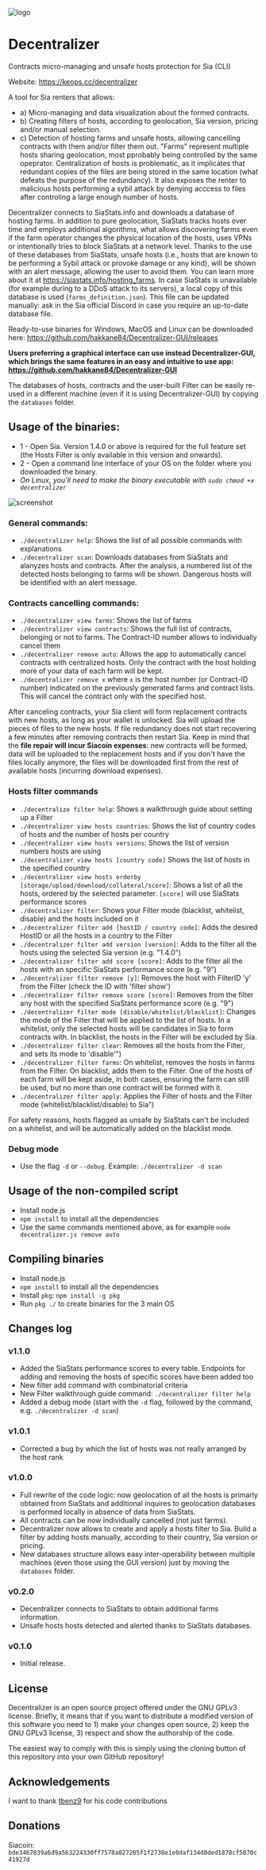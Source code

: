![logo](https://github.com/hakkane84/Decentralizer/blob/master/full_logo.png)
# Decentralizer

Contracts micro-managing and unsafe hosts protection for Sia (CLI)

Website: https://keops.cc/decentralizer

A tool for Sia renters that allows:

* a) Micro-managing and data visualization about the formed contracts.
* b) Creating filters of hosts, according to geolocation, Sia version, pricing and/or manual selection.
* c) Detection of hosting farms and unsafe hosts, allowing cancelling contracts with them and/or filter them out. "Farms" represent multiple hosts sharing geolocation, most pprobably being controlled by the same opeprator. Centralization of hosts is problematic, as it implicates that redundant copies of the files are being stored in the same location (what defeats the purpose of the redundancy). It also exposes the renter to malicious hosts performing a sybil attack by denying acccess to files after controling a large enough number of hosts.

Decentralizer connects to SiaStats.info and downloads a database of hosting farms. In addition to pure geolocation, SiaStats tracks hosts over time and employs additional algorithms, what allows discovering farms even if the farm operator changes the physical location of the hosts, uses VPNs or intentionally tries to block SiaStats at a network level. Thanks to the use of these databases from SiaStats, unsafe hosts (i.e., hosts that are known to be performing a Sybil attack or provoke damage or any kind), will be shown with an alert message, allowing the user to avoid them. You can learn more about it at https://siastats.info/hosting_farms. In case SiaStats is unavailable (for example during to a DDoS attack to its servers), a local copy of this database is used (`farms_definition.json`). This file can be updated manually: ask in the Sia official Discord in case you require an up-to-date database file.

Ready-to-use binaries for Windows, MacOS and Linux can be downloaded here: https://github.com/hakkane84/Decentralizer-GUI/releases

**Users preferring a graphical interface can use instead Decentralizer-GUI, which brings the same features in an easy and intuitive to use app: https://github.com/hakkane84/Decentralizer-GUI**

The databases of hosts, contracts and the user-built Filter can be easily re-used in a different machine (even if it is using Decentralizer-GUI) by copying the `databases` folder.

## Usage of the binaries:

* 1 - Open Sia. Version 1.4.0 or above is required for the full feature set (the Hosts Filter is only available in this version and onwards).
* 2 - Open a command line interface of your OS on the folder where you downloaded the binary.
* *On Linux, you'll need to make the binary executable with `sudo chmod +x decentralizer`*

![screenshot](https://github.com/hakkane84/Decentralizer/blob/master/screenshot.jpg)

### General commands:
* `./decentralizer help`: Shows the list of all possible commands with explanations
* `./decentralizer scan`: Downloads databases from SiaStats and alanyzes hosts and contracts. After the analysis, a numbered list of the detected hosts belonging to farms will be shown. Dangerous hosts will be identified with an alert message.

### Contracts cancelling commands:
* `./decentralizer view farms`: Shows the list of farms
* `./decentralizer view contracts`: Shows the full list of contracts, belonging or not to farms. The Contract-ID number allows to individually cancel them
* `./decentralizer remove auto`: Allows the app to automatically cancel contracts with centralized hosts. Only the contract with the host holding more of your data of each farm will be kept. 
* `./decentralizer remove x` where `x` is the host number (or Contract-ID number) indicated on the previously generated farms and contract lists. This will cancel the contract only with the specified host.

After canceling contracts, your Sia client will form replacement contracts with new hosts, as long as your wallet is unlocked. Sia will upload the pieces of files to the new hosts. If file redundancy does not start recovering a few minutes after removing contracts then restart Sia. Keep in mind that the **file repair will incur Siacoin expenses**: new contracts will be formed, data will be uploaded to the replacement hosts and if you don't have the files locally anymore, the files will be downloaded first from the rest of available hosts (incurring download expenses).

### Hosts filter commands

* `./decentralize filter help`: Shows a walkthrough guide about setting up a Filter
* `./decentralizer view hosts countries`: Shows the list of country codes of hosts and the number of hosts per country
* `./decentralizer view hosts versions`: Shows the list of version numbers hosts are using
* `./decentralizer view hosts [country code]` Shows the list of hosts in the specified country
* `./decentralizer view hosts orderby [storage/upload/download/collateral/score]`: Shows a list of all the hosts, ordered by the selected parameter. `[score]` will use SiaStats performance scores
* `./decentralizer filter`: Shows your Filter mode (blacklist, whitelist, disable) and the hosts included on it
* `./decentralizer filter add [hostID / country code]`: Adds the desired HostID or all the hosts in a country to the Filter
* `./decentralizer filter add version [version]`: Adds to the filter all the hosts using the selected Sia version (e.g. "1.4.0")
* `./decentralizer filter add score [score]`: Adds to the filter all the hosts with an specific SiaStats performance score (e.g. "9")
* `./decentralizer filter remove [y]`: Removes the host with FilterID 'y' from the Filter (check the ID with 'filter show') 
* `./decentralizer filter remove score [score]`: Removes from the filter any host with the specified SiaStats performance score (e.g. "9")
* `./decentralizer filter mode [disable/whitelist/blacklist]`: Changes the mode of the Filter that will be applied to the list of hosts. In a whitelist, only the selected hosts will be candidates in Sia to form contracts with. In blacklist, the hosts in the Filter will be excluded by Sia.
* `./decentralizer filter clear`: Removes all the hosts from the Filter, and sets its mode to 'disable'")
* `./decentralizer filter farms`: On whitelist, removes the hosts in farms from the Filter. On blacklist, adds them to the Filter. One of the hosts of each farm will be kept aside, in both cases, ensuring the farm can still be used, but no more than one contract will be formed with it.
* `./decentralizer filter apply`: Applies the Filter of hosts and the Filter mode (whitelist/blacklist/disable) to Sia")

For safety reasons, hosts flagged as unsafe by SiaStats can't be included on a whitelist, and will be automatically added on the blacklist mode.

### Debug mode

* Use the flag `-d` or `--debug`. Example: `./decentralizer -d scan`

## Usage of the non-compiled script

* Install node.js
* `npm install` to install all the dependencies
* Use the same commands mentioned above, as for example `node decentralizer.js remove auto`


## Compiling binaries

* Install node.js
* `npm install` to install all the dependencies
* Install `pkg`: `npm install -g pkg`
* Run `pkg ./` to create binaries for the 3 main OS

## Changes log

### v1.1.0

* Added the SiaStats performance scores to every table. Endpoints for adding and removing the hosts of specific scores have been added too
* New filter add command with combinatorial criteria
* New Filter walkthrough guide command: `./decentralizer filter help`
* Added a debug mode (start with the `-d` flag, followed by the command, e.g. `./decentralizer -d scan`)

### v1.0.1

* Corrected a bug by which the list of hosts was not really arranged by the host rank

### v1.0.0

* Full rewrite of the code logic: now geolocation of all the hosts is primarly obtained from SiaStats and additional inquires to geolocation databases is performed locally in absence of data from SiaStats.
* All contracts can be now individually cancelled (not just farms).
* Decentralizer now allows to create and apply a hosts filter to Sia. Build a filter by adding hosts manually, according to their country, Sia version or pricing.
* New databases structure allows easy inter-operability between multiple machines (even those using the GUI version) just by moving the `databases` folder.

### v0.2.0

* Decentralizer connects to SiaStats to obtain additional farms information.
* Unsafe hosts hosts detected and alerted thanks to SiaStats databases.

### v0.1.0

* Initial release.

## License

Decentralizer is an open source project offered under the GNU GPLv3 license. Briefly, it means that if you want to distribute a modified version of this software you need to 1) make your changes open source, 2) keep the GNU GPLv3 license, 3) respect and show the authorship of the code.

The easiest way to comply with this is simply using the cloning button of this repository into your own GitHub repository!

## Acknowledgements

I want to thank [tbenz9](https://github.com/tbenz9) for his code contributions

## Donations

Siacoin: `bde3467039a6d9a563224330ff7578a027205f1f2738e1e0daf134d8ded1878cf5870c41927d`

